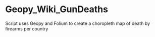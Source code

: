 # Geopy_Wiki_GunDeaths
Script uses Geopy and Folium to create a choropleth map of death by firearms per country
